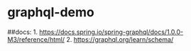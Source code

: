 # graphql-demo
##docs:
    1. https://docs.spring.io/spring-graphql/docs/1.0.0-M3/reference/html/
    2. https://graphql.org/learn/schema/